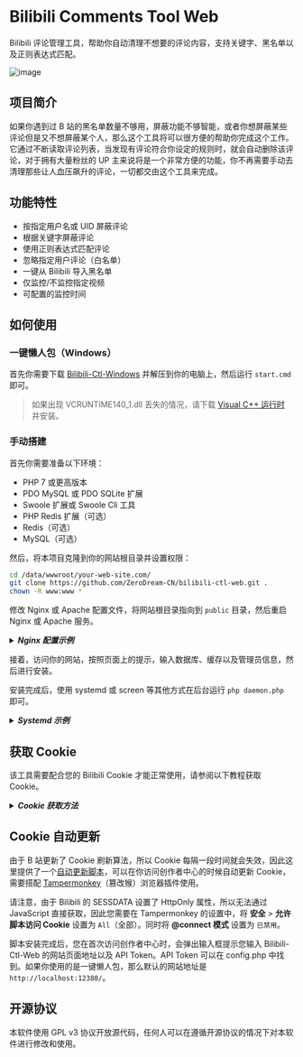 # Bilibili Comments Tool Web
Bilibili 评论管理工具，帮助你自动清理不想要的评论内容，支持关键字、黑名单以及正则表达式匹配。

![image](https://github.com/user-attachments/assets/86cef016-236e-402f-b590-67d43db229af)

## 项目简介
如果你遇到过 B 站的黑名单数量不够用，屏蔽功能不够智能，或者你想屏蔽某些评论但是又不想屏蔽某个人，那么这个工具将可以很方便的帮助你完成这个工作。它通过不断读取评论列表，当发现有评论符合你设定的规则时，就会自动删除该评论，对于拥有大量粉丝的 UP 主来说将是一个非常方便的功能，你不再需要手动去清理那些让人血压飙升的评论，一切都交由这个工具来完成。

## 功能特性
* 按指定用户名或 UID 屏蔽评论
* 根据关键字屏蔽评论
* 使用正则表达式匹配评论
* 忽略指定用户评论（白名单）
* 一键从 Bilibili 导入黑名单
* 仅监控/不监控指定视频
* 可配置的监控时间

## 如何使用

### 一键懒人包（Windows）
首先你需要下载 [Bilibili-Ctl-Windows](https://github.com/ZeroDream-CN/bilibili-ctl-web/releases/download/1.0.0/biblibili_ctl_windows.zip) 并解压到你的电脑上，然后运行 `start.cmd` 即可。

> 如果出现 VCRUNTIME140_1.dll 丢失的情况，请下载 [Visual C++ 运行时](https://aka.ms/vs/17/release/vc_redist.x64.exe) 并安装。

### 手动搭建
首先你需要准备以下环境：

* PHP 7 或更高版本
* PDO MySQL 或 PDO SQLite 扩展
* Swoole 扩展或 Swoole Cli 工具
* PHP Redis 扩展（可选）
* Redis（可选）
* MySQL（可选）

然后，将本项目克隆到你的网站根目录并设置权限：

```bash
cd /data/wwwroot/your-web-site.com/
git clone https://github.com/ZeroDream-CN/bilibili-ctl-web.git .
chown -R www:www *
```

修改 Nginx 或 Apache 配置文件，将网站根目录指向到 `public` 目录，然后重启 Nginx 或 Apache 服务。

<details>
    <summary><b><em>Nginx 配置示例</em></b></summary>
    <hr>

以下是配置文件示例（以 `your-domain.com` 域名为例）：
```nginx
server {
  listen 80;
  listen 443 ssl http2;
  ssl_certificate /usr/local/nginx/conf/ssl/fullchain.crt;
  ssl_certificate_key /usr/local/nginx/conf/ssl/private.key;
  ssl_protocols TLSv1.1 TLSv1.2 TLSv1.3;
  ssl_ciphers TLS13-AES-256-GCM-SHA384:TLS13-CHACHA20-POLY1305-SHA256:TLS13-AES-128-GCM-SHA256:TLS13-AES-128-CCM-8-SHA256:TLS13-AES-128-CCM-SHA256:EECDH+CHACHA20:EECDH+AES128:RSA+AES128:EECDH+AES256:RSA+AES256:EECDH+3DES:RSA+3DES:!MD5;
  ssl_prefer_server_ciphers on;
  ssl_session_timeout 10m;
  ssl_session_cache builtin:1000 shared:SSL:10m;
  ssl_buffer_size 1400;
  add_header Strict-Transport-Security max-age=15768000;
  add_header Access-Control-Allow-Origin '*';
  ssl_stapling off;
  ssl_stapling_verify off;
  server_name your-domain.com;
  index index.html index.htm index.php;
  root /data/wwwroot/your-domain.com/public;
  location ~ [^/]\.php(/|$) {
    fastcgi_pass unix:/dev/shm/php-cgi.sock;
    fastcgi_index index.php;
    include fastcgi.conf;
  }
  location ~ /\.tpl {
    deny all;
  }
}
```
</details>

接着，访问你的网站，按照页面上的提示，输入数据库、缓存以及管理员信息，然后进行安装。

安装完成后，使用 systemd 或 screen 等其他方式在后台运行 `php daemon.php` 即可。

<details>
    <summary><b><em>Systemd 示例</em></b></summary>
    <hr>

以下是 Systemd 文件示例，以 `/etc/systemd/system/bilibili-ctl.service` 为例：
```ini
[Unit]
Description=Bilibili Comments Tool Service
After=network.target

[Service]
WorkingDirectory=/data/wwwroot/your-domain.com/
ExecStart=/usr/local/php/bin/php daemon.php
Restart=always
RestartSec=5s

[Install]
WantedBy=multi-user.target
```
</details>

## 获取 Cookie
该工具需要配合您的 Bilibili Cookie 才能正常使用，请参阅以下教程获取 Cookie。

<details>
    <summary><b><em>Cookie 获取方法</em></b></summary>
    <hr>
  
第一次启动软件会提示你输入 cookie，这里推荐使用 Chrome 谷歌浏览器或者其他 Chromium 系浏览器。

打开 [Bilibili 创作中心](https://member.bilibili.com/platform/comment/article)，打开之后按下 F12 打开浏览器控制台，然后转到 “网络” 或者 “Network”，接着刷新一下网页。

![image](https://user-images.githubusercontent.com/34357771/137756642-19f9a28e-0e5c-4820-9327-b6577e128d51.png)

然后点击第一个请求 article，此时右侧会出现请求的详细信息，找到 “请求标头” 或者 “Request Header”，将 “cookie:” 后面的内容复制（也就是截图中红框的部分）

![image](https://user-images.githubusercontent.com/34357771/137757549-273a9b9b-8859-4581-a34f-b8372e9f859a.png)

复制完之后返回到工具，在输入框内粘贴即可。

</details>

## Cookie 自动更新
由于 B 站更新了 Cookie 刷新算法，所以 Cookie 每隔一段时间就会失效，因此这里提供了一个[自动更新脚本](/bctl.user.js)，可以在你访问创作者中心的时候自动更新 Cookie，需要搭配 [Tampermonkey](https://www.tampermonkey.net/)（篡改猴）浏览器插件使用。

请注意，由于 Bilibili 的 SESSDATA 设置了 HttpOnly 属性，所以无法通过 JavaScript 直接获取，因此您需要在 Tampermonkey 的设置中，将 **安全** > **允许脚本访问 Cookie** 设置为 `All`（全部）。同时将 **@connect 模式** 设置为 `已禁用`。

脚本安装完成后，您在首次访问创作者中心时，会弹出输入框提示您输入 Bilibili-Ctl-Web 的网站页面地址以及 API Token。API Token 可以在 config.php 中找到。如果你使用的是一键懒人包，那么默认的网站地址是 `http://localhost:12380/`。

## 开源协议
本软件使用 GPL v3 协议开放源代码，任何人可以在遵循开源协议的情况下对本软件进行修改和使用。

